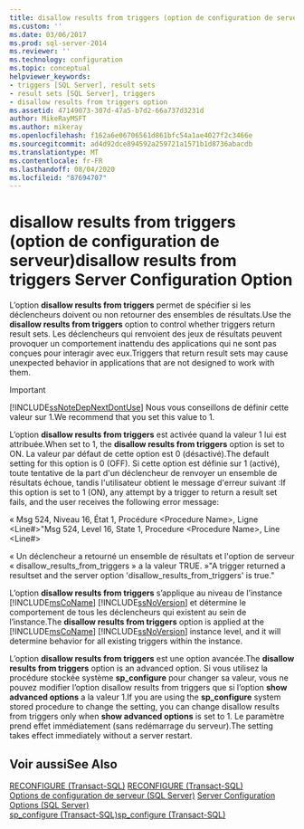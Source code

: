 ```yaml
---
title: disallow results from triggers (option de configuration de serveur) | Microsoft Docs
ms.custom: ''
ms.date: 03/06/2017
ms.prod: sql-server-2014
ms.reviewer: ''
ms.technology: configuration
ms.topic: conceptual
helpviewer_keywords:
- triggers [SQL Server], result sets
- result sets [SQL Server], triggers
- disallow results from triggers option
ms.assetid: 47149073-307d-47a5-b7d2-66a737d3231d
author: MikeRayMSFT
ms.author: mikeray
ms.openlocfilehash: f162a6e06706561d861bfc54a1ae4027f2c3466e
ms.sourcegitcommit: ad4d92dce894592a259721a1571b1d8736abacdb
ms.translationtype: MT
ms.contentlocale: fr-FR
ms.lasthandoff: 08/04/2020
ms.locfileid: "87694707"
---
```

# <a name="disallow-results-from-triggers-server-configuration-option"></a><span data-ttu-id="9d6e8-102">disallow results from triggers (option de configuration de serveur)</span><span class="sxs-lookup"><span data-stu-id="9d6e8-102">disallow results from triggers Server Configuration Option</span></span>
  <span data-ttu-id="9d6e8-103">L’option **disallow results from triggers** permet de spécifier si les déclencheurs doivent ou non retourner des ensembles de résultats.</span><span class="sxs-lookup"><span data-stu-id="9d6e8-103">Use the **disallow results from triggers** option to control whether triggers return result sets.</span></span> <span data-ttu-id="9d6e8-104">Les déclencheurs qui renvoient des jeux de résultats peuvent provoquer un comportement inattendu des applications qui ne sont pas conçues pour interagir avec eux.</span><span class="sxs-lookup"><span data-stu-id="9d6e8-104">Triggers that return result sets may cause unexpected behavior in applications that are not designed to work with them.</span></span>  
  
> [!IMPORTANT]  
>  [!INCLUDE[ssNoteDepNextDontUse](../../includes/ssnotedepnextdontuse-md.md)] <span data-ttu-id="9d6e8-105">Nous vous conseillons de définir cette valeur sur 1.</span><span class="sxs-lookup"><span data-stu-id="9d6e8-105">We recommend that you set this value to 1.</span></span>  
  
 <span data-ttu-id="9d6e8-106">L’option **disallow results from triggers** est activée quand la valeur 1 lui est attribuée.</span><span class="sxs-lookup"><span data-stu-id="9d6e8-106">When set to 1, the **disallow results from triggers** option is set to ON.</span></span> <span data-ttu-id="9d6e8-107">La valeur par défaut de cette option est 0 (désactivé).</span><span class="sxs-lookup"><span data-stu-id="9d6e8-107">The default setting for this option is 0 (OFF).</span></span> <span data-ttu-id="9d6e8-108">Si cette option est définie sur 1 (activé), toute tentative de la part d'un déclencheur de renvoyer un ensemble de résultats échoue, tandis l'utilisateur obtient le message d'erreur suivant :</span><span class="sxs-lookup"><span data-stu-id="9d6e8-108">If this option is set to 1 (ON), any attempt by a trigger to return a result set fails, and the user receives the following error message:</span></span>  
  
 <span data-ttu-id="9d6e8-109">« Msg 524, Niveau 16, État 1, Procédure \<Procedure Name>, Ligne \<Line#></span><span class="sxs-lookup"><span data-stu-id="9d6e8-109">"Msg 524, Level 16, State 1, Procedure \<Procedure Name>, Line \<Line#></span></span>  
  
 <span data-ttu-id="9d6e8-110">« Un déclencheur a retourné un ensemble de résultats et l'option de serveur « disallow_results_from_triggers » a la valeur TRUE. »</span><span class="sxs-lookup"><span data-stu-id="9d6e8-110">"A trigger returned a resultset and the server option 'disallow_results_from_triggers' is true."</span></span>  
  
 <span data-ttu-id="9d6e8-111">L’option **disallow results from triggers** s’applique au niveau de l’instance [!INCLUDE[msCoName](../../includes/msconame-md.md)] [!INCLUDE[ssNoVersion](../../includes/ssnoversion-md.md)] et détermine le comportement de tous les déclencheurs qui existent au sein de l’instance.</span><span class="sxs-lookup"><span data-stu-id="9d6e8-111">The **disallow results from triggers** option is applied at the [!INCLUDE[msCoName](../../includes/msconame-md.md)] [!INCLUDE[ssNoVersion](../../includes/ssnoversion-md.md)] instance level, and it will determine behavior for all existing triggers within the instance.</span></span>  
  
 <span data-ttu-id="9d6e8-112">L’option **disallow results from triggers** est une option avancée.</span><span class="sxs-lookup"><span data-stu-id="9d6e8-112">The **disallow results from triggers** option is an advanced option.</span></span> <span data-ttu-id="9d6e8-113">Si vous utilisez la procédure stockée système **sp_configure** pour changer sa valeur, vous ne pouvez modifier l’option disallow results from triggers que si l’option **show advanced options** a la valeur 1.</span><span class="sxs-lookup"><span data-stu-id="9d6e8-113">If you are using the **sp_configure** system stored procedure to change the setting, you can change disallow results from triggers only when **show advanced options** is set to 1.</span></span> <span data-ttu-id="9d6e8-114">Le paramètre prend effet immédiatement (sans redémarrage du serveur).</span><span class="sxs-lookup"><span data-stu-id="9d6e8-114">The setting takes effect immediately without a server restart.</span></span>  
  
## <a name="see-also"></a><span data-ttu-id="9d6e8-115">Voir aussi</span><span class="sxs-lookup"><span data-stu-id="9d6e8-115">See Also</span></span>  
 <span data-ttu-id="9d6e8-116">[RECONFIGURE &#40;Transact-SQL&#41;](/sql/t-sql/language-elements/reconfigure-transact-sql) </span><span class="sxs-lookup"><span data-stu-id="9d6e8-116">[RECONFIGURE &#40;Transact-SQL&#41;](/sql/t-sql/language-elements/reconfigure-transact-sql) </span></span>  
 <span data-ttu-id="9d6e8-117">[Options de configuration de serveur &#40;SQL Server&#41;](server-configuration-options-sql-server.md) </span><span class="sxs-lookup"><span data-stu-id="9d6e8-117">[Server Configuration Options &#40;SQL Server&#41;](server-configuration-options-sql-server.md) </span></span>  
 [<span data-ttu-id="9d6e8-118">sp_configure &#40;Transact-SQL&#41;</span><span class="sxs-lookup"><span data-stu-id="9d6e8-118">sp_configure &#40;Transact-SQL&#41;</span></span>](/sql/relational-databases/system-stored-procedures/sp-configure-transact-sql)  
  
  
